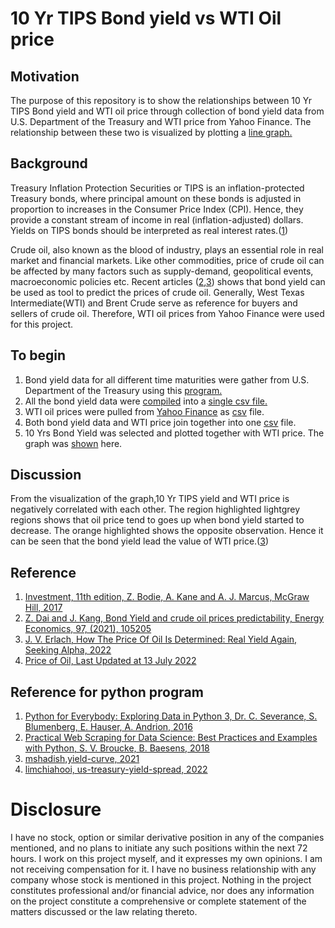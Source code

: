 # 10 Yr TIPS Bond yield vs WTI Oil price

## Motivation
The purpose of this repository is to show the relationships between 10 Yr TIPS Bond yield and WTI oil price through collection of bond yield data from U.S. Department of the Treasury and WTI price from Yahoo Finance. The relationship between these two is visualized by plotting a [line graph.](https://github.com/lance8831/Treasury-real-yield-vs-WTI/blob/main/10Yr%20TIPS%20Yield%20vs%20WTI%20Oil%20Price-2003-2022.png)

## Background
Treasury Inflation Protection Securities or TIPS is an inflation-protected Treasury bonds, where principal amount on these bonds 
is adjusted in proportion to increases in the Consumer Price Index (CPI).
Hence, they provide a constant stream of income in real (inflation-adjusted) dollars. 
Yields on TIPS bonds should be interpreted as real interest rates.([1](https://www.amazon.com/dp/1259277178/ref=sspa_dk_detail_1?psc=1&pd_rd_i=1259277178&pd_rd_w=i30ms&content-id=amzn1.sym.837c9c40-8722-4df3-9922-02a1f44f92b9&pf_rd_p=837c9c40-8722-4df3-9922-02a1f44f92b9&pf_rd_r=PHD2690HE8DVPBSR31DG&pd_rd_wg=wovlr&pd_rd_r=e821867f-a7b1-41c9-8184-8c3e2e2f728f)) 

Crude oil, also known as the blood of industry, plays an essential role in real market and financial markets. Like other commodities, price of crude oil can be affected by many factors such as supply-demand, geopolitical events, macroeconomic policies etc. Recent articles ([2](https://www.sciencedirect.com/science/article/pii/S0140988321001109),[3](https://seekingalpha.com/article/4484793-price-of-oil-determined-real-yield)) shows that bond yield can be used as tool to predict the prices of crude oil. Generally, West Texas Intermediate(WTI) and Brent Crude serve as reference for buyers and sellers of crude oil. Therefore, WTI oil prices from Yahoo Finance were used for this project.

## To begin
1. Bond yield data for all different time maturities were gather from U.S. Department of the Treasury using this [program.](https://github.com/lance8831/Treasury-real-yield-vs-WTI/blob/main/treasury_real_yield.py)
2. All the bond yield data were [compiled](https://github.com/lance8831/Treasury-real-yield-vs-WTI/blob/main/join_file.py) into a [single csv file.](https://github.com/lance8831/Treasury-real-yield-vs-WTI/blob/main/treasury_real_yield_all.csv)
3. WTI oil prices were pulled from [Yahoo Finance](https://github.com/lance8831/Treasury-real-yield-vs-WTI/blob/main/WTI.py) as [csv](https://github.com/lance8831/Treasury-real-yield-vs-WTI/blob/main/WTI_price.csv) file.
4. Both bond yield data and WTI price join together into one [csv](https://github.com/lance8831/Treasury-real-yield-vs-WTI/blob/main/real_yield_vs_WTI.csv) file.
5. 10 Yrs Bond Yield was selected and plotted together with WTI price. The graph was [shown](https://github.com/lance8831/Treasury-real-yield-vs-WTI/blob/main/10Yr%20TIPS%20Yield%20vs%20WTI%20Oil%20Price-2003-2022.png) here.
 
## Discussion
From the visualization of the graph,10 Yr TIPS yield and WTI price is negatively correlated with each other. The region highlighted lightgrey regions shows that oil price tend to goes up when bond yield started to decrease. The orange highlighted shows the opposite observation. Hence it can be seen that the bond yield lead the value of WTI price.([3](https://seekingalpha.com/article/4484793-price-of-oil-determined-real-yield))

## Reference
1. [Investment, 11th edition, Z. Bodie, A. Kane and A. J. Marcus, McGraw Hill, 2017](https://www.amazon.com/dp/1259277178/ref=sspa_dk_detail_1?psc=1&pd_rd_i=1259277178&pd_rd_w=i30ms&content-id=amzn1.sym.837c9c40-8722-4df3-9922-02a1f44f92b9&pf_rd_p=837c9c40-8722-4df3-9922-02a1f44f92b9&pf_rd_r=PHD2690HE8DVPBSR31DG&pd_rd_wg=wovlr&pd_rd_r=e821867f-a7b1-41c9-8184-8c3e2e2f728f)
2. [Z. Dai and J. Kang, Bond Yield and crude oil prices predictability, Energy Economics, 97, (2021), 105205](https://www.sciencedirect.com/science/article/pii/S0140988321001109)
3. [J. V. Erlach, How The Price Of Oil Is Determined: Real Yield Again, Seeking Alpha, 2022](https://seekingalpha.com/article/4484793-price-of-oil-determined-real-yield)
4. [Price of Oil, Last Updated at 13 July 2022](https://en.wikipedia.org/wiki/Price_of_oil)

## Reference for python program
1. [Python for Everybody: Exploring Data in Python 3, Dr. C. Severance, S. Blumenberg, E. Hauser, A. Andrion, 2016](https://www.amazon.com/Python-Everybody-Exploring-Data/dp/1530051126)
2. [Practical Web Scraping for Data Science: Best Practices and Examples with Python, S. V. Broucke, B. Baesens, 2018](https://www.amazon.com/Practical-Web-Scraping-Data-Science-ebook/dp/B07CH3CH51/ref=sr_1_1crid=1YJCM3FCB3RHP&keywords=practical+web+scraping+for+data+science&qid=1658660421&sprefix=Practical+web+sc%2Caps%2C236&sr=8-1)
3. [mshadish,yield-curve, 2021](https://github.com/mshadish/yield-curve)
4. [limchiahooi, us-treasury-yield-spread, 2022](https://github.com/limchiahooi/us-treasury-yield-spread#us-treasury-yield-spread)

# Disclosure
I have no stock, option or similar derivative position in any of the companies mentioned, and no plans to initiate any such positions within the next 72 hours. I work on this project myself, and it expresses my own opinions. I am not receiving compensation for it. I have no business relationship with any company whose stock is mentioned in this project. Nothing in the project constitutes professional and/or financial advice, nor does any information on the project constitute a comprehensive or complete statement of the matters discussed or the law relating thereto. 
